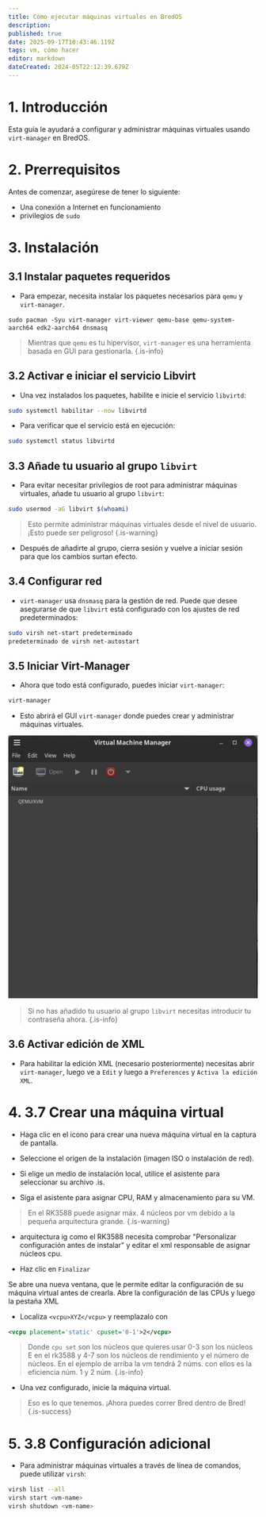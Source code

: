 ```yaml
---
title: Cómo ejecutar máquinas virtuales en BredOS
description:
published: true
date: 2025-09-17T10:43:46.119Z
tags: vm, cómo hacer
editor: markdown
dateCreated: 2024-05T22:12:39.679Z
---
```


# 1. Introducción

Esta guía le ayudará a configurar y administrar máquinas virtuales usando `virt-manager` en BredOS.

# 2. Prerrequisitos

Antes de comenzar, asegúrese de tener lo siguiente:

- Una conexión a Internet en funcionamiento
- privilegios de `sudo`

# 3. Instalación

## 3.1 Instalar paquetes requeridos

- Para empezar, necesita instalar los paquetes necesarios para `qemu` y `virt-manager`.

```
sudo pacman -Syu virt-manager virt-viewer qemu-base qemu-system-aarch64 edk2-aarch64 dnsmasq 
```

> Mientras que `qemu` es tu hipervisor, `virt-manager` es una herramienta basada en GUI para gestionarla.
> {.is-info}

## 3.2 Activar e iniciar el servicio Libvirt

- Una vez instalados los paquetes, habilite e inicie el servicio `libvirtd`:

```bash
sudo systemctl habilitar --now libvirtd
```

- Para verificar que el servicio está en ejecución:

```bash
sudo systemctl status libvirtd
```

## 3.3 Añade tu usuario al grupo `libvirt`

- Para evitar necesitar privilegios de root para administrar máquinas virtuales, añade tu usuario al grupo `libvirt`:

```bash
sudo usermod -aG libvirt $(whoami)
```

> Esto permite administrar máquinas virtuales desde el nivel de usuario. ¡Esto puede ser peligroso!
> {.is-warning}

- Después de añadirte al grupo, cierra sesión y vuelve a iniciar sesión para que los cambios surtan efecto.

## 3.4 Configurar red

- `virt-manager` usa `dnsmasq` para la gestión de red. Puede que desee asegurarse de que `libvirt` está configurado con los ajustes de red predeterminados:

```bash
sudo virsh net-start predeterminado
predeterminado de virsh net-autostart
```

## 3.5 Iniciar Virt-Manager

- Ahora que todo está configurado, puedes iniciar `virt-manager`:

```bash
virt-manager
```

- Esto abrirá el GUI `virt-manager` donde puedes crear y administrar máquinas virtuales.

![virt.jpg](/vms/virt.jpg)

> Si no has añadido tu usuario al grupo `libvirt` necesitas introducir tu contraseña ahora.
> {.is-info}

## 3.6 Activar edición de XML

- Para habilitar la edición XML (necesario posteriormente) necesitas abrir `virt-manager`, luego ve a `Edit` y luego a `Preferences` y `Activa la edición XML`.

# 4. 3.7 Crear una máquina virtual

- Haga clic en el icono para crear una nueva máquina virtual en la captura de pantalla.

- Seleccione el origen de la instalación (imagen ISO o instalación de red).

- Si elige un medio de instalación local, utilice el asistente para seleccionar su archivo .is.

- Siga el asistente para asignar CPU, RAM y almacenamiento para su VM.

> En el RK3588 puede asignar máx. 4 núcleos por vm debido a la pequeña arquitectura grande.
> {.is-warning}

- arquitectura ig como el RK3588 necesita comprobar "Personalizar configuración antes de instalar" y editar el xml responsable de asignar núcleos cpu.

- Haz clic en `Finalizar`

Se abre una nueva ventana, que le permite editar la configuración de su máquina virtual antes de crearla. Abre la configuración de las CPUs y luego la pestaña XML

- Localiza `<vcpu>XYZ</vcpu>` y reemplazalo con

```xml
<vcpu placement='static' cpuset='0-1'>2</vcpu>
```

> Donde `cpu set` son los núcleos que quieres usar 0-3 son los núcleos E en el rk3588 y 4-7 son los núcleos de rendimiento y el número de núcleos.
> En el ejemplo de arriba la vm tendrá 2 núms. con ellos es la eficiencia núm. 1 y 2 núm.
> {.is-info}

- Una vez configurado, inicie la máquina virtual.

> Eso es lo que tenemos. ¡Ahora puedes correr Bred dentro de Bred!
> {.is-success}

# 5. 3.8 Configuración adicional

- Para administrar máquinas virtuales a través de línea de comandos, puede utilizar `virsh`:

```bash
virsh list --all
virsh start <vm-name>
virsh shutdown <vm-name>
```


